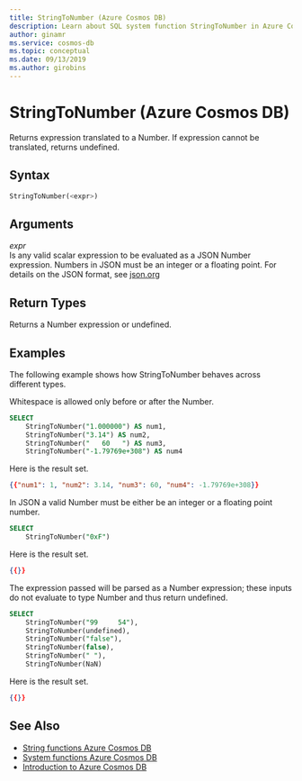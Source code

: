```yaml
---
title: StringToNumber (Azure Cosmos DB)
description: Learn about SQL system function StringToNumber in Azure Cosmos DB.
author: ginamr
ms.service: cosmos-db
ms.topic: conceptual
ms.date: 09/13/2019
ms.author: girobins
---
```

# StringToNumber (Azure Cosmos DB)
 Returns expression translated to a Number. If expression cannot be translated, returns undefined.  
  
## Syntax
  
```sql
StringToNumber(<expr>)  
```  
  
## Arguments
  
*expr*  
   Is any valid scalar expression to be evaluated as a JSON Number expression. Numbers in JSON must be an integer or a floating point. For details on the JSON format, see [json.org](https://json.org/)  
  
## Return Types
  
  Returns a Number expression or undefined.  
  
## Examples
  
  The following example shows how StringToNumber behaves across different types. 

Whitespace is allowed only before or after the Number.

```sql
SELECT 
    StringToNumber("1.000000") AS num1, 
    StringToNumber("3.14") AS num2,
    StringToNumber("   60   ") AS num3, 
    StringToNumber("-1.79769e+308") AS num4
```  
  
 Here is the result set.  
  
```json
{{"num1": 1, "num2": 3.14, "num3": 60, "num4": -1.79769e+308}}
```  

In JSON a valid Number must be either be an integer or a floating point number.

```sql
SELECT   
    StringToNumber("0xF")
```  
  
 Here is the result set.  
  
```json
{{}}
```  

The expression passed will be parsed as a Number expression; these inputs do not evaluate to type Number and thus return undefined. 

```sql
SELECT 
    StringToNumber("99     54"),   
    StringToNumber(undefined),
    StringToNumber("false"),
    StringToNumber(false),
    StringToNumber(" "),
    StringToNumber(NaN)
```  
  
 Here is the result set.  
  
```json
{{}}
```  

## See Also

- [String functions Azure Cosmos DB](sql-query-string-functions.md)
- [System functions Azure Cosmos DB](sql-query-system-functions.md)
- [Introduction to Azure Cosmos DB](introduction.md)
